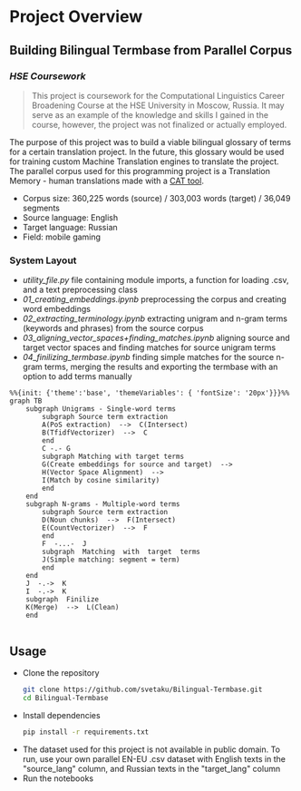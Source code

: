 ﻿
# Project Overview
## Building Bilingual Termbase from Parallel Corpus
### _HSE Coursework_

> This project is coursework for the Computational Linguistics Career Broadening Course at the HSE University in Moscow, Russia. It may serve as an example of the knowledge and skills I gained in the course, however, the project was not finalized or actually employed.

The purpose of this project was to build a viable bilingual glossary of terms for a certain translation project. In the future, this glossary would be used for training custom Machine Translation engines to translate the project.
The parallel corpus used for this programming project is a Translation Memory - human translations made with a [CAT tool](https://en.wikipedia.org/wiki/Computer-assisted_translation).
- Corpus size: 360,225 words (source) / 303,003 words (target) / 36,049 segments
- Source language: English
- Target language: Russian
- Field: mobile gaming

### System Layout

- _utility_file.py_ 
file containing module imports, a function for loading .csv, and a text preprocessing class
- _01_creating_embeddings.ipynb_ 
preprocessing the corpus and creating word embeddings
- _02_extracting_terminology.ipynb_
extracting unigram and n-gram terms (keywords and phrases) from the source corpus 
- _03_aligning_vector_spaces+finding_matches.ipynb_
aligning source and target vector spaces and finding matches for source unigram terms
- _04_finilizing_termbase.ipynb_
finding simple matches for the source n-gram terms, merging the results and exporting the termbase with an option to add terms manually 

```mermaid
%%{init: {'theme':'base', 'themeVariables': { 'fontSize': '20px'}}}%%
graph TB
	subgraph Unigrams - Single-word terms
		subgraph Source term extraction
		A(PoS extraction)  -->  C(Intersect)
		B(TfidfVectorizer)  -->  C
		end
		C -.- G
		subgraph Matching with target terms
		G(Create embeddings for source and target)  -->
		H(Vector Space Alignment)  -->
		I(Match by cosine similarity)
		end
	end
	subgraph N-grams - Multiple-word terms
		subgraph Source term extraction
		D(Noun chunks)  -->  F(Intersect)
		E(CountVectorizer)  -->  F
		end
		F  -...-  J
		subgraph  Matching  with  target  terms
		J(Simple matching: segment = term)
		end
	end
	J  -.->  K
	I  -.->  K
	subgraph  Finilize
	K(Merge)  -->  L(Clean)
	end


```

## Usage
- Clone the repository
  ```sh
  git clone https://github.com/svetaku/Bilingual-Termbase.git
  cd Bilingual-Termbase
- Install dependencies
  ```sh
  pip install -r requirements.txt
- The dataset used for this project is not available in public domain. To run, use your own parallel EN-EU .csv dataset with English texts in the "source_lang" column, and Russian texts in the "target_lang" column
- Run the notebooks


